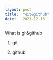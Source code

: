 ```yaml
---
layout: post
title:  "git&github"
date:   2021-12-16
---
```


<p class="intro"><span class="dropcap">W</span>hat is git&github<p>

1. git

2. github